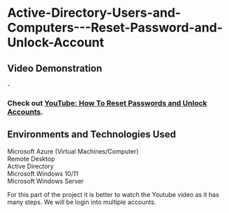 # Active-Directory-Users-and-Computers---Reset-Password-and-Unlock-Account


<h2>Video Demonstration</h2>

-<h3>Check out <a href="https://youtu.be/AXYLhznPy-k" target="_blank">YouTube: How To Reset Passwords and Unlock Accounts</a>.</h3>

<h2>Environments and Technologies Used</h2>

<p>Microsoft Azure (Virtual Machines/Computer)<br />
Remote Desktop<br />
Active Directory<br />
Microsoft Windows 10/11<br />
Microsoft Windows Server</p>


<p>For this part of the project it is better to watch the Youtube video as it has many steps. We will be login into multiple accounts. 
</p>




